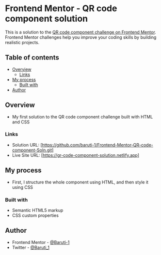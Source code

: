 # Frontend Mentor - QR code component solution

This is a solution to the [QR code component challenge on Frontend Mentor](https://www.frontendmentor.io/challenges/qr-code-component-iux_sIO_H). Frontend Mentor challenges help you improve your coding skills by building realistic projects. 

## Table of contents

- [Overview](#overview)
  - [Links](#links)
- [My process](#my-process)
  - [Built with](#built-with)
- [Author](#author)

## Overview
- My first solution to the QR code component challenge built with HTML and CSS

### Links

- Solution URL: [https://github.com/baruti-1/Frontend-Mentor-QR-code-component-Soln.git]
- Live Site URL: [https://gr-code-component-solution.netlify.app]

## My process
- First, I structure the whole component using HTML, and then style it using CSS 

### Built with
- Semantic HTML5 markup
- CSS custom properties

## Author
- Frontend Mentor - [@Baruti-1](https://www.frontendmentor.io/profile/Baruti-1)
- Twitter - [@Baruti_1](https://www.twitter.com/Baruti_1)